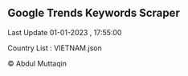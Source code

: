 

## Google Trends Keywords Scraper 
 
Last Update 01-01-2023 , 17:55:00

Country List :
VIETNAM.json



© Abdul Muttaqin 
